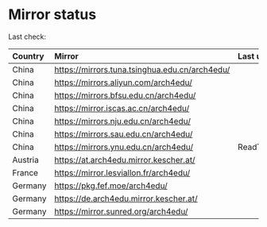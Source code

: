 <script src="./time.js"></script>
# Mirror status
Last check: <script type="text/javascript">localize(1685539215.937487);</script>

|Country|Mirror|Last update|
|:------|:-----|:----------|
|China|https://mirrors.tuna.tsinghua.edu.cn/arch4edu/|<script type="text/javascript">localize(1685514829);</script>|
|China|https://mirrors.aliyun.com/arch4edu/|<script type="text/javascript">localize(1685428175);</script>|
|China|https://mirrors.bfsu.edu.cn/arch4edu/|<script type="text/javascript">localize(1685495412);</script>|
|China|https://mirror.iscas.ac.cn/arch4edu/|<script type="text/javascript">localize(1685514829);</script>|
|China|https://mirrors.nju.edu.cn/arch4edu/|<script type="text/javascript">localize(1685472172);</script>|
|China|https://mirrors.sau.edu.cn/arch4edu/|<script type="text/javascript">localize(1673850842);</script>|
|China|https://mirrors.ynu.edu.cn/arch4edu/|ReadTimeout|
|Austria|https://at.arch4edu.mirror.kescher.at/|<script type="text/javascript">localize(1685514829);</script>|
|France|https://mirror.lesviallon.fr/arch4edu/|<script type="text/javascript">localize(1685514829);</script>|
|Germany|https://pkg.fef.moe/arch4edu/|<script type="text/javascript">localize(1685514829);</script>|
|Germany|https://de.arch4edu.mirror.kescher.at/|<script type="text/javascript">localize(1685514829);</script>|
|Germany|https://mirror.sunred.org/arch4edu/|<script type="text/javascript">localize(1685514829);</script>|

<script src="./tablefilter/tablefilter.js"></script>
<script src="./table.js"></script>